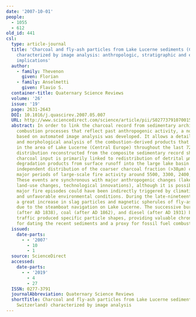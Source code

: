 ```yaml
---
date: '2007-10-01'
people:
  - 1055
  - 612
old_id: 441
csl:
  type: article-journal
  title: 'Charcoal and fly-ash particles from Lake Lucerne sediments (Central Switzerland)
    characterized by image analysis: anthropologic, stratigraphic and environmental
    implications'
  author:
    - family: Thevenon
      given: Florian
    - family: Anselmetti
      given: Flavio S.
  container-title: Quaternary Science Reviews
  volume: '26'
  issue: '19'
  page: 2631-2643
  DOI: 10.1016/j.quascirev.2007.05.007
  URL: http://www.sciencedirect.com/science/article/pii/S0277379107001552
  abstract: In order to link the charcoal record from sedimentary archives with the
    combustion processes that reflect past anthropogenic activity, a novel method
    based on automated image analysis was developed. It allows a detailed quantification
    and morphological analysis of the combustion-derived products that were emitted
    in the area of Lake Lucerne (Central Europe) throughout the last 7200 years. Charcoal-particle
    distribution reconstructed from the composite sedimentary record shows that the
    charcoal input is primarily linked to redistribution of detrital μm-size charcoal
    degradation products from surface runoff into the large lake basin. However, the
    independent distribution of the coarser charcoal fraction (>38μm) exhibits four
    major periods of large-scale fire activity around 5500, 3300, 2400, and 530cal.BP.
    These events are synchronous with major anthropogenic changes (lake-dwellings,
    land-use changes, technological innovations), although it is possible that these
    major fire episodes could have been indirectly triggered by climatic deterioration
    and unfavorable environmental conditions. During the late-nineteenth-century,
    a great increase in slag particles and magnetic spherules of fly-ash occurred
    due to the steamboat navigation on Lake Lucerne. The successive burning of wood
    (after AD 1838), coal (after AD 1862), and diesel (after AD 1931) by the steamboat
    traffic produced specific particle shapes, providing valuable chronological markers
    for dating the recent sediments and a proxy for fossil fuel combustion.
  issued:
    date-parts:
      - - '2007'
        - 10
        - 1
  source: ScienceDirect
  accessed:
    date-parts:
      - - '2019'
        - 4
        - 27
  ISSN: 0277-3791
  journalAbbreviation: Quaternary Science Reviews
  shortTitle: Charcoal and fly-ash particles from Lake Lucerne sediments (Central
    Switzerland) characterized by image analysis
---
```

